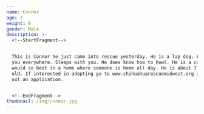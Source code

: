 ```yaml
---
name: Connor
age: 7
weight: 9
gender: Male
description: >-
  <!--StartFragment-->


  This is Connor he just came into rescue yesterday. He is a lap dog. Follows
  you everywhere. Sleeps with you. He does know how to howl. He is a cutie and
  would so best in a home where someone is home all day. He is about 7 years
  old. If interested in adopting go to www.chihuahuarescuemidwest.org and fill
  out an application.


  <!--EndFragment-->
thumbnail: /img/connor.jpg
---
```


